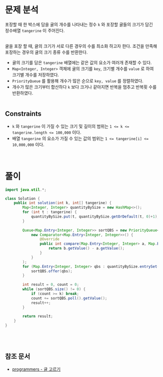 # 문제 분석
포장할 때 한 박스에 담을 귤의 개수를 나타내는 정수 `k` 와 포장할 귤들의 크기가 담긴 정수배열 `tangerine` 이 주어진다.
<br/><br/>

귤을 포장 할 때, 귤의 크기가 서로 다른 경우의 수를 최소화 하고자 한다. 조건을 만족해 포장하는 경우의 귤의 크기 종류 수를 반환한다.
- 귤의 크기를 담은 `tangerine` 배열에는 같은 값의 요소가 여러개 존재할 수 있다.
- `Map<Integer, Integer>` 객체에 귤의 크기를 `key`, 크기별 개수를 `value` 로 하여 크기별 개수를 저장하였다.
- `PriorityQueue` 를 활용해 개수가 많은 순으로 `key, value` 를 정렬하였다.
- 개수가 많은 크기부터 합산하다 `k` 보다 크거나 같아지면 반복을 멈추고 반복횟 수를 반환하였다.
<br/><br/>

## Constraints
- `k` 와 `tangerine` 이 가질 수 있는 크기 및 길이의 범위는 `1 <= k <= tangerine.length <= 100,000` 이다.
- 배열 `tangerine` 의 요소가 가질 수 있는 값의 범위는 `1 <= tangerine[i] <= 10,000,000` 이다.
<br/><br/><br/>

# 풀이
```java
import java.util.*;

class Solution {
    public int solution(int k, int[] tangerine) {
        Map<Integer, Integer> quantityBySize = new HashMap<>();
        for (int t : tangerine) {
            quantityBySize.put(t, quantityBySize.getOrDefault(t, 0)+1);
        }
        
        Queue<Map.Entry<Integer, Integer>> sortQBS = new PriorityQueue<>(
            new Comparator<Map.Entry<Integer, Integer>>() {
                @Override
                public int compare(Map.Entry<Integer, Integer> a, Map.Entry<Integer, Integer> b) {
                    return b.getValue() - a.getValue();
                }
            }
        );
        for (Map.Entry<Integer, Integer> qbs : quantityBySize.entrySet()) {
            sortQBS.offer(qbs);
        }
        
        int result = 0, count = 0;
        while (sortQBS.size() != 0) {
            if (count >= k) break;
            count += sortQBS.poll().getValue();
            result++;
        }
        
        return result;
    }
}
```
<br/><br/>

## 참조 문서
- [programmers - 귤 고르기](https://school.programmers.co.kr/learn/courses/30/lessons/138476)